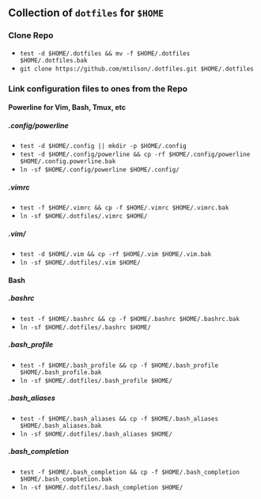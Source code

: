 ## Collection of `dotfiles` for `$HOME`

### Clone Repo

* `test -d $HOME/.dotfiles && mv -f $HOME/.dotfiles $HOME/.dotfiles.bak`
* `git clone https://github.com/mtilson/.dotfiles.git $HOME/.dotfiles`

### Link configuration files to ones from the Repo 

#### Powerline for Vim, Bash, Tmux, etc

##### .config/powerline
* `test -d $HOME/.config || mkdir -p $HOME/.config`
* `test -d $HOME/.config/powerline && cp -rf $HOME/.config/powerline $HOME/.config.powerline.bak`
* `ln -sf $HOME/.config/powerline $HOME/.config/`

##### .vimrc
* `test -f $HOME/.vimrc && cp -f $HOME/.vimrc $HOME/.vimrc.bak`
* `ln -sf $HOME/.dotfiles/.vimrc $HOME/`

##### .vim/
* `test -d $HOME/.vim && cp -rf $HOME/.vim $HOME/.vim.bak`
* `ln -sf $HOME/.dotfiles/.vim $HOME/`

#### Bash

##### .bashrc
* `test -f $HOME/.bashrc && cp -f $HOME/.bashrc $HOME/.bashrc.bak`
* `ln -sf $HOME/.dotfiles/.bashrc $HOME/`

##### .bash_profile
* `test -f $HOME/.bash_profile && cp -f $HOME/.bash_profile $HOME/.bash_profile.bak`
* `ln -sf $HOME/.dotfiles/.bash_profile $HOME/`

##### .bash_aliases
* `test -f $HOME/.bash_aliases && cp -f $HOME/.bash_aliases $HOME/.bash_aliases.bak`
* `ln -sf $HOME/.dotfiles/.bash_aliases $HOME/`

##### .bash_completion
* `test -f $HOME/.bash_completion && cp -f $HOME/.bash_completion $HOME/.bash_completion.bak`
* `ln -sf $HOME/.dotfiles/.bash_completion $HOME/`
